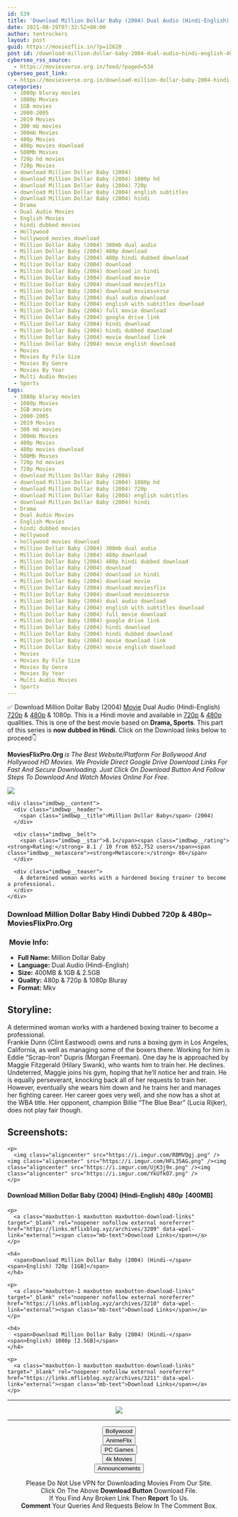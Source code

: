 ```yaml
---
id: 539
title: 'Download Million Dollar Baby (2004) Dual Audio (Hindi-English) 480p [400MB] || 720p [1GB] || 1080p [2.5GB]'
date: 2021-08-29T07:32:52+00:00
author: tentrockers
layout: post
guid: https://moviezflix.in/?p=12620
post id: /download-million-dollar-baby-2004-dual-audio-hindi-english-480p-400mb-720p-1gb-1080p-2-5gb/
cyberseo_rss_source:
  - https://moviesverse.org.in/feed/?paged=534
cyberseo_post_link:
  - https://moviesverse.org.in/download-million-dollar-baby-2004-hindi-480p-720p-1080p/
categories:
  - 1080p bluray movies
  - 1080p Movies
  - 1GB movies
  - 2000-2005
  - 2019 Movies
  - 300 mb movies
  - 300mb Movies
  - 480p Movies
  - 480p movies download
  - 500Mb Movies
  - 720p hd movies
  - 720p Movies
  - download Million Dollar Baby (2004)
  - download Million Dollar Baby (2004) 1080p hd
  - download Million Dollar Baby (2004) 720p
  - download Million Dollar Baby (2004) english subtitles
  - download Million Dollar Baby (2004) hindi
  - Drama
  - Dual Audio Movies
  - English Movies
  - hindi dubbed movies
  - Hollywood
  - hollywood movies download
  - Million Dollar Baby (2004) 300mb dual audio
  - Million Dollar Baby (2004) 480p download
  - Million Dollar Baby (2004) 480p hindi dubbed download
  - Million Dollar Baby (2004) download
  - Million Dollar Baby (2004) download in hindi
  - Million Dollar Baby (2004) download movie
  - Million Dollar Baby (2004) download moviesflix
  - Million Dollar Baby (2004) download moviesverse
  - Million Dollar Baby (2004) dual audio download
  - Million Dollar Baby (2004) english with subtitles download
  - Million Dollar Baby (2004) full movie download
  - Million Dollar Baby (2004) google drive link
  - Million Dollar Baby (2004) hindi download
  - Million Dollar Baby (2004) hindi dubbed download
  - Million Dollar Baby (2004) movie download link
  - Million Dollar Baby (2004) movie english download
  - Movies
  - Movies By File Size
  - Movies By Genre
  - Movies By Year
  - Multi Audio Movies
  - Sports
tags:
  - 1080p bluray movies
  - 1080p Movies
  - 1GB movies
  - 2000-2005
  - 2019 Movies
  - 300 mb movies
  - 300mb Movies
  - 480p Movies
  - 480p movies download
  - 500Mb Movies
  - 720p hd movies
  - 720p Movies
  - download Million Dollar Baby (2004)
  - download Million Dollar Baby (2004) 1080p hd
  - download Million Dollar Baby (2004) 720p
  - download Million Dollar Baby (2004) english subtitles
  - download Million Dollar Baby (2004) hindi
  - Drama
  - Dual Audio Movies
  - English Movies
  - hindi dubbed movies
  - Hollywood
  - hollywood movies download
  - Million Dollar Baby (2004) 300mb dual audio
  - Million Dollar Baby (2004) 480p download
  - Million Dollar Baby (2004) 480p hindi dubbed download
  - Million Dollar Baby (2004) download
  - Million Dollar Baby (2004) download in hindi
  - Million Dollar Baby (2004) download movie
  - Million Dollar Baby (2004) download moviesflix
  - Million Dollar Baby (2004) download moviesverse
  - Million Dollar Baby (2004) dual audio download
  - Million Dollar Baby (2004) english with subtitles download
  - Million Dollar Baby (2004) full movie download
  - Million Dollar Baby (2004) google drive link
  - Million Dollar Baby (2004) hindi download
  - Million Dollar Baby (2004) hindi dubbed download
  - Million Dollar Baby (2004) movie download link
  - Million Dollar Baby (2004) movie english download
  - Movies
  - Movies By File Size
  - Movies By Genre
  - Movies By Year
  - Multi Audio Movies
  - Sports
---
```

<div class="thecontent clearfix">
  <p>
    ✅ Download Million Dollar Baby (2004) <a href="https://moviesverse.org.in/category/movies/" data-wpel-link="internal">Movie</a> Dual Audio (Hindi-English) <a href="https://moviesverse.org.in/720p-movies/" data-wpel-link="internal">720p</a>&nbsp;&&nbsp;<a href="https://moviesverse.org.in/480p-movies/" data-wpel-link="internal">480p</a> & 1080p. This is a Hindi movie and available in <a href="https://moviesverse.org.in/720p-movies/" data-wpel-link="internal">720p</a>&nbsp;&&nbsp;<a href="https://moviesverse.org.in/480p-movies/" data-wpel-link="internal">480p</a> qualities. This is one of the best movie based on <strong>Drama, Sports</strong>. This part of this series is <strong>now dubbed in <span>Hindi.&nbsp;</span></strong><span>Click on the Download links below to proceed👇</span>
  </p>
  
  <p>
    <strong><span>MoviesFlixPro.Org&nbsp;</span></strong><em>is The Best Website/Platform For Bollywood And Hollywood HD Movies. We Provide Direct Google Drive Download Links For Fast And Secure Downloading. Just Click On Download Button And Follow Steps To&nbsp;Download And Watch Movies Online For Free.</em>
  </p>
  
  <div class="imdbwp imdbwp--movie dark">
    <div class="imdbwp__thumb">
      <a class="imdbwp__link" target="_blank" title="Million Dollar Baby" href="https://www.imdb.com/title/tt0405159/" rel="nofollow external noopener noreferrer" data-wpel-link="external"><img class="imdbwp__img" src="https://m.media-amazon.com/images/M/MV5BMTkxNzA1NDQxOV5BMl5BanBnXkFtZTcwNTkyMTIzMw@@._V1_SX300.jpg" /></a>
    </div>
    
    <div class="imdbwp__content">
      <div class="imdbwp__header">
        <span class="imdbwp__title">Million Dollar Baby</span> (2004)
      </div>
      
      <div class="imdbwp__belt">
        <span class="imdbwp__star">8.1</span><span class="imdbwp__rating"><strong>Rating:</strong> 8.1 / 10 from 652,752 users</span><span class="imdbwp__metascore"><strong>Metascore:</strong> 86</span>
      </div>
      
      <div class="imdbwp__teaser">
        A determined woman works with a hardened boxing trainer to become a professional.
      </div>
    </div>
  </div>
  
  <h3>
    <span>Download Million Dollar Baby Hindi Dubbed 720p & 480p~ MoviesFlixPro.Org</span>
  </h3>
  
  <h3>
    <span>&nbsp;Movie Info:&nbsp;</span>
  </h3>
  
  <ul>
    <li>
      <strong>Full Name: </strong>Million Dollar Baby
    </li>
    <li>
      <strong>Language:</strong> Dual Audio (Hindi-English)
    </li>
    <li>
      <strong>Size:</strong> 400MB & 1GB & 2.5GB
    </li>
    <li>
      <strong>Quality:</strong> 480p & 720p & 1080p Bluray
    </li>
    <li>
      <strong>Format:</strong>&nbsp;Mkv
    </li>
  </ul>
  
  <h2>
    <span>Storyline:</span>
  </h2>
  
  <div class="summary_text">
    A determined woman works with a hardened boxing trainer to become a professional.
  </div>
  
  <div>
    Frankie Dunn (Clint Eastwood) owns and runs a boxing gym in Los Angeles, California, as well as managing some of the boxers there. Working for him is Eddie “Scrap-Iron” Dupris (Morgan Freeman). One day he is approached by Maggie Fitzgerald (Hilary Swank), who wants him to train her. He declines. Undeterred, Maggie joins his gym, hoping that he’ll notice her and train. He is equally perseverant, knocking back all of her requests to train her. However, eventually she wears him down and he trains her and manages her fighting career. Her career goes very well, and she now has a shot at the WBA title. Her opponent, champion Billie “The Blue Bear” (Lucia Rijker), does not play fair though.
  </div>
  
  <div class="summary_text">
    <h2>
      <span>Screenshots:</span>
    </h2>
    
    <p>
      <img class="aligncenter" src="https://i.imgur.com/RBMVQgj.png" /><img class="aligncenter" src="https://i.imgur.com/HFL35AG.png" /><img class="aligncenter" src="https://i.imgur.com/UjK3j9x.png" /><img class="aligncenter" src="https://i.imgur.com/YkUfkO7.png" />
    </p>
  </div>
  
  <div class="inline canwrap">
    <h4>
      <span>Download Million Dollar Baby (2004) (Hindi-English) </span><span>480p&nbsp; [400MB]</span>
    </h4>
    
    <p>
      <a class="maxbutton-1 maxbutton maxbutton-download-links" target="_blank" rel="noopener nofollow external noreferrer" href="https://links.mflixblog.xyz/archives/3209" data-wpel-link="external"><span class="mb-text">Download Links</span></a>
    </p>
    
    <h4>
      <span>Download Million Dollar Baby (2004) (Hindi-</span><span>English) 720p [1GB]</span>
    </h4>
    
    <p>
      <a class="maxbutton-1 maxbutton maxbutton-download-links" target="_blank" rel="noopener nofollow external noreferrer" href="https://links.mflixblog.xyz/archives/3210" data-wpel-link="external"><span class="mb-text">Download Links</span></a>
    </p>
    
    <h4>
      <span>Download Million Dollar Baby (2004) (Hindi-</span><span>English) 1080p [2.5GB]</span>
    </h4>
    
    <p>
      <a class="maxbutton-1 maxbutton maxbutton-download-links" target="_blank" rel="noopener nofollow external noreferrer" href="https://links.mflixblog.xyz/archives/3211" data-wpel-link="external"><span class="mb-text">Download Links</span></a>
    </p>
  </div>
</div>

<center>
  </p> 
  
  <hr />
  
  <p>
    <a href="http://gdrivepro.xyz/join.php" data-wpel-link="external" target="_blank" rel="nofollow external noopener noreferrer"><img src="https://i.imgur.com/FhMdWdW.png" /></a>
  </p>
  
  <hr />
  
  <p>
    <a href="https://dogemovies.xyz" target="_blank" data-wpel-link="external" rel="nofollow external noopener noreferrer"><button class="button button5">Bollywood</button></a><br /> <a href="https://animeflix.in" target="_blank" data-wpel-link="external" rel="nofollow external noopener noreferrer"><button class="button button5">AnimeFlix</button></a><br /> <a href="https://gamesflix.net/" target="_blank" data-wpel-link="external" rel="nofollow external noopener noreferrer"><button class="button button5">PC Games</button></a><br /> <a href="https://uhdmovies.in" target="_blank" data-wpel-link="external" rel="nofollow external noopener noreferrer"><button class="button button5">4k Movies</button></a><br /> <a href="https://moviesverse.org.in/announcements/" target="_blank" data-wpel-link="internal" rel="noopener"><button class="button button5">Announcements</button></a>
  </p>
  
  <div class="alert alert-danger">
    Please Do Not Use VPN for Downloading Movies From Our Site.
  </div>
  
  <div class="alert alert-success">
    Click On The Above <strong>Download Button</strong> Download File.
  </div>
  
  <div class="alert alert-warning">
    If You Find Any Broken Link Then <strong>Report</strong> To Us.
  </div>
  
  <div class="alert alert-info">
    <strong>Comment</strong> Your Queries And Requests Below In The Comment Box.
  </div>
  
  <p>
    </center>
  </p>